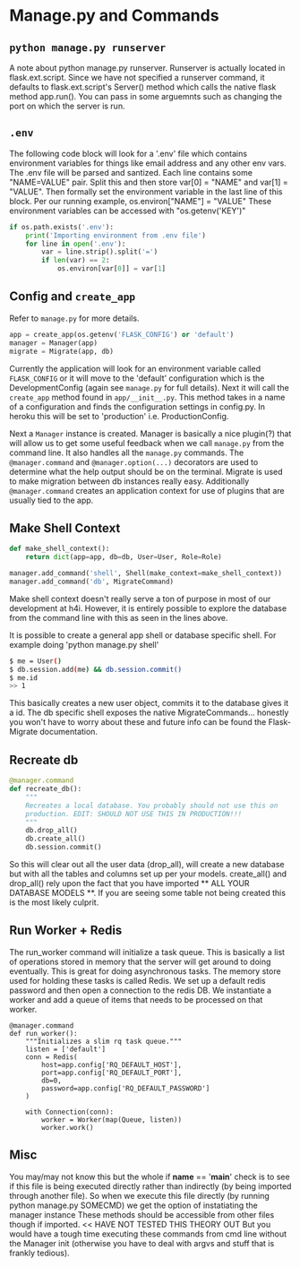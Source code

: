 # Manage.py and Commands

## `python manage.py runserver`

A note about python manage.py runserver. Runserver is
actually located in flask.ext.script. Since we
have not specified a runserver command, it defaults to
flask.ext.script's Server() method which calls the native
flask method app.run(). You can pass in some arguemnts such
as changing the port on which the server is run.

## `.env`

The following code block will look for a '.env' file which
contains environment variables for things like email address
and any other env vars. The .env file will be parsed and
santized. Each line contains some "NAME=VALUE" pair. Split
this and then store var[0] = "NAME" and var[1] = "VALUE".
Then formally set the environment variable in the last line of
this block. Per our running example, os.environ["NAME"] = "VALUE"
These environment variables can be accessed with "os.getenv('KEY')"

```python
if os.path.exists('.env'):
    print('Importing environment from .env file')
    for line in open('.env'):
        var = line.strip().split('=')
        if len(var) == 2:
            os.environ[var[0]] = var[1]
```

## Config and `create_app`

Refer to `manage.py` for more details.

```python
app = create_app(os.getenv('FLASK_CONFIG') or 'default')
manager = Manager(app)
migrate = Migrate(app, db)
```

Currently the application will
look for an environment variable called `FLASK_CONFIG` or it will
move to the 'default' configuration which is the DevelopmentConfig
(again see `manage.py` for full details). Next it will call the
`create_app` method found in `app/__init__.py`. This method takes in a
name of a configuration and finds the configuration settings in
config.py. In heroku this will be set to 'production' i.e.
ProductionConfig.

Next a `Manager` instance is created. Manager
is basically a nice plugin(?) that will allow us to get some useful
feedback when we call `manage.py` from the command line. It also handles
all the `manage.py` commands. The `@manager.command` and `@manager.option(...)`
decorators are used to determine what the help output should be
on the terminal. Migrate is used to make migration between db instances
really easy. Additionally `@manager.command` creates an application
context for use of plugins that are usually tied to the app.

## Make Shell Context

```python
def make_shell_context():
    return dict(app=app, db=db, User=User, Role=Role)

manager.add_command('shell', Shell(make_context=make_shell_context))
manager.add_command('db', MigrateCommand)
```

Make shell context doesn't really serve a ton of purpose in most of our
development at h4i. However, it is entirely possible to explore the database
from the command line with this as seen in the lines above.


It is possible to create a general app shell or database specific shell.
For example doing 'python manage.py shell'

```sh
$ me = User()
$ db.session.add(me) && db.session.commit()
$ me.id
>> 1
```

This basically creates a new user object, commits it to the database gives
it a id. The db specific shell exposes the native MigrateCommands...
honestly you won't have to worry about these and future info can
be found the Flask-Migrate documentation.

## Recreate db

```python
@manager.command
def recreate_db():
    """
    Recreates a local database. You probably should not use this on
    production. EDIT: SHOULD NOT USE THIS IN PRODUCTION!!!
    """
    db.drop_all()
    db.create_all()
    db.session.commit()
```

So this will clear out all the user data (drop_all), will create a new
database but with all the tables and columns set up per your models.
create_all() and drop_all() rely upon the fact that you have imported
** ALL YOUR DATABASE MODELS **. If you are seeing some table not being
created this is the most likely culprit.

## Run Worker + Redis

The run_worker command will initialize a task queue. This is basically a
list of operations stored in memory that the server will get around to doing
eventually. This is great for doing asynchronous tasks. The memory store
used for holding these tasks is called Redis. We set up a default redis
password and then open a connection to the redis DB. We instantiate a worker
and add a queue of items that needs to be processed on that worker.

```
@manager.command
def run_worker():
    """Initializes a slim rq task queue."""
    listen = ['default']
    conn = Redis(
        host=app.config['RQ_DEFAULT_HOST'],
        port=app.config['RQ_DEFAULT_PORT'],
        db=0,
        password=app.config['RQ_DEFAULT_PASSWORD']
    )

    with Connection(conn):
        worker = Worker(map(Queue, listen))
        worker.work()
```

## Misc


You may/may not know this but the whole
if __name__ == '__main__' check is to see if this file is being executed
directly rather than indirectly (by being imported through another file).
So when we execute this file directly (by running python manage.py SOMECMD)
we get the option of instatiating the manager instance
These methods should be accessible from other
files though if imported. << HAVE NOT TESTED THIS THEORY OUT
But you would have a tough time executing these commands from cmd line
without the Manager init (otherwise you have to deal with argvs and
stuff that is frankly tedious).
